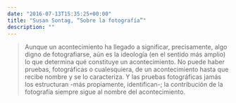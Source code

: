 ```yaml
---
date: "2016-07-13T15:35:25+00:00"
title: "Susan Sontag, “Sobre la fotografía”"
description: ""
---
```


> Aunque un acontecimiento ha llegado a significar, precisamente, algo digno de fotografiarse, aún es la ideología (en el sentido más amplio) lo que determina qué constituye un acontecimiento. No puede haber pruebas, fotográficas o cualesquiera, de un acontecimiento hasta que recibe nombre y se lo caracteriza. Y las pruebas fotográficas jamás los estructuran -más propiamente, identifican-; la contribución de la fotografía siempre sigue al nombre del acontecimiento.